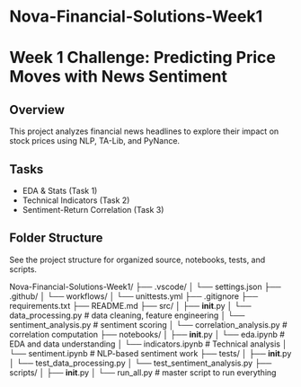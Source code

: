# Nova-Financial-Solutions-Week1

# Week 1 Challenge: Predicting Price Moves with News Sentiment

## Overview
This project analyzes financial news headlines to explore their impact on stock prices using NLP, TA-Lib, and PyNance.

## Tasks
- EDA & Stats (Task 1)
- Technical Indicators (Task 2)
- Sentiment-Return Correlation (Task 3)

## Folder Structure
See the project structure for organized source, notebooks, tests, and scripts.

Nova-Financial-Solutions-Week1/
├── .vscode/
│   └── settings.json
├── .github/
│   └── workflows/
│       └── unittests.yml
├── .gitignore
├── requirements.txt
├── README.md
├── src/
│   ├── __init__.py
│   └── data_processing.py         # data cleaning, feature engineering
│   └── sentiment_analysis.py      # sentiment scoring
│   └── correlation_analysis.py    # correlation computation
├── notebooks/
│   ├── __init__.py
│   └── eda.ipynb                  # EDA and data understanding
│   └── indicators.ipynb          # Technical analysis
│   └── sentiment.ipynb           # NLP-based sentiment work
├── tests/
│   ├── __init__.py
│   └── test_data_processing.py
│   └── test_sentiment_analysis.py
├── scripts/
│   ├── __init__.py
│   └── run_all.py                # master script to run everything

